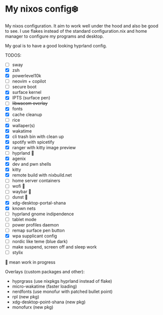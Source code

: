 # My nixos config:snowflake:

My nixos configuration. It aim to work well under the hood and also be good to see. 
I use flakes instead of the standard configuration.nix
and home manager to configure my programs and desktop.

My goal is to have a good looking hyprland config.
 
TODOS:
- [ ] sway
- [x] zsh
- [x] powerlevel10k
- [ ] neovim + copilot
- [ ] secure boot
- [x] surface kernel
- [x] IPTS (surface pen)
- [ ] ~~libwacom overlay~~
- [x] fonts
- [x] cache cleanup
- [ ] rice
- [x] wallaper(s)
- [x] wakatime
- [x] cli trash bin with clean up
- [x] spotify with spicetify
- [x] ranger with kitty image preview
- [ ] hyprland :construction:
- [x] agenix
- [x] dev and pwn shells
- [x] kitty
- [x] remote build with nixbuild.net
- [ ] home server containers
- [ ] wofi :construction:
- [ ] waybar :construction:
- [ ] dunst :construction:
- [x] xdg-desktop-portal-shana
- [x] known nets
- [ ] hyprland gnome indipendence
- [ ] tablet mode
- [ ] power profiles daemon
- [ ] remap surface pen button
- [x] wpa supplicant config
- [ ] nordic like teme (blue dark)
- [ ] make suspend, screen off and sleep work
- [ ] stylix

:construction: mean work in progress


Overlays (custom packages and other):
- hyprgrass (use nixpkgs hyprland instead of flake)
- micro-wakatime (faster loading)
- nerdfonts (use monofur with patched bullet point)
- rpl (new pkg)
- xdg-desktop-point-shana (new pkg)
- monofurx (new pkg)
